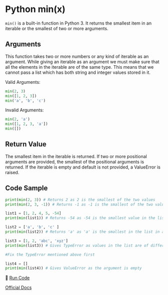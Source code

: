# Python min(x)

`min()` is a built-in function in Python 3. It returns the smallest item in an iterable or the smallest of two or more arguments.

## Arguments
This function takes two or more numbers or any kind of iterable as an argument. While giving an iterable as an argument we must make sure that all the elements in the iterable are of the same type. This means that we cannot pass a list which has both string and integer values stored in it.

Valid Arguments:
```python
min(2, 3)
min([1, 2, 3])
min('a', 'b', 'c')
```
Invalid Arguments:
```python
min(2, 'a')
min([1, 2, 3, 'a'])
min([])
```

## Return Value

The smallest item in the iterable is returned. If two or more positional arguments are provided, the smallest of the positional arguments 
is returned. If the iterable is empty and default is not provided, a ValueError is raised.

## Code Sample

```python
print(min(2, 3)) # Returns 2 as 2 is the smallest of the two values
print(min(2, 3, -1)) # Returns -1 as -1 is the smallest of the two values

list1 = [1, 2, 4, 5, -54]
print(min(list1)) # Returns -54 as -54 is the smallest value in the list

list2 = ['a', 'b', 'c' ]
print(min(list2)) # Returns 'a' as 'a' is the smallest in the list in alphabetical order

list3 = [1, 2, 'abc', 'xyz']
print(min(list3)) # Gives TypeError as values in the list are of different type

#Fix the TypeError mentioned above first

list4 = []
print(min(list4)) # Gives ValueError as the argument is empty  
```

:rocket: [Run Code](https://repl.it/CVir)

[Official Docs](https://docs.python.org/3/library/functions.html#min)
